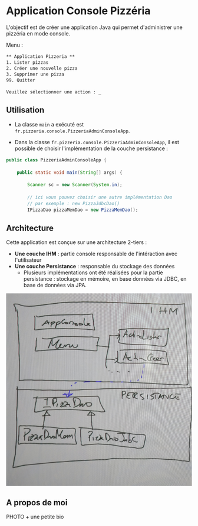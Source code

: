 # Application Console Pizzéria

L'objectif est de créer une application Java qui permet d'administrer une pizzéria en mode console.

Menu :

```
** Application Pizzeria **
1. Lister pizzas
2. Créer une nouvelle pizza
3. Supprimer une pizza
99. Quitter

Veuillez sélectionner une action : _
```

## Utilisation

* La classe `main` a exécuté est `fr.pizzeria.console.PizzeriaAdminConsoleApp`.

* Dans la classe `fr.pizzeria.console.PizzeriaAdminConsoleApp`, il est possible de choisir l'implémentation de la couche persistance :

```java
public class PizzeriaAdminConsoleApp {

	public static void main(String[] args) {

		Scanner sc = new Scanner(System.in);
		
		// ici vous pouvez choisir une autre implémentation Dao
		// par exemple : new PizzaJdbcDao()
		IPizzaDao pizzaMemDao = new PizzaMemDao();

```

## Architecture
Cette application est conçue sur une architecture 2-tiers :
* **Une couche IHM** : partie console responsable de l'intéraction avec l'utilisateur
* **Une couche Persistance** : responsable du stockage des données
	* Plusieurs implémentations ont été réalisées pour la partie persistance : stockage en mémoire, en base données via JDBC, en base de données via JPA.
	
![](images/architecture.jpg)
	
	
## A propos de moi

PHOTO + une petite bio
	

